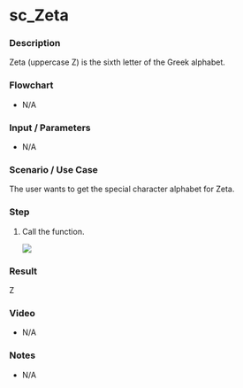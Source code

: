 ﻿# sc_Zeta

### Description

Zeta (uppercase Ζ) is the sixth letter of the Greek alphabet.

### Flowchart

- N/A 

### Input / Parameters

- N/A

### Scenario / Use Case

The user wants to get the special character alphabet for Zeta.

### Step

1. Call the function.
    
    ![](../../../../document/function/SpecialCharacter/sc_Zeta/sc_Zeta-step-1.png?raw=true)
 
### Result

Ζ
 
### Video

- N/A

<!--[![Video](http://i.imgur.com/Ot5DWAW.png)](https://youtu.be/StTqXEQ2l-Y?t=35s)-->

### Notes

- N/A